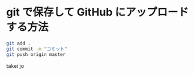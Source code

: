 # git で保存して GitHub にアップロードする方法

```bash
git add .
git commit -m "コミット"
git push origin master
```

takei jo
